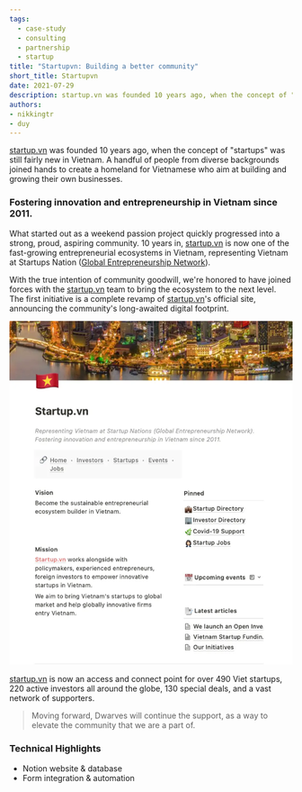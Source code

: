 ```yaml
---
tags: 
  - case-study
  - consulting
  - partnership
  - startup
title: "Startupvn: Building a better community"
short_title: Startupvn
date: 2021-07-29
description: startup.vn was founded 10 years ago, when the concept of "startups" was still fairly new in Vietnam. A handful of people from diverse backgrounds joined hands to create a homeland for Vietnamese who aim at building and growing their own businesses.
authors: 
- nikkingtr
- duy
---
```


[startup.vn](http://startup.vn/) was founded 10 years ago, when the concept of "startups" was still fairly new in Vietnam. A handful of people from diverse backgrounds joined hands to create a homeland for Vietnamese who aim at building and growing their own businesses.

### Fostering innovation and entrepreneurship in Vietnam since 2011.
What started out as a weekend passion project quickly progressed into a strong, proud, aspiring community. 10 years in, [startup.vn](http://startup.vn/) is now one of the fast-growing entrepreneurial ecosystems in Vietnam, representing Vietnam at Startups Nation ([Global Entrepreneurship Network](https://www.genglobal.org/)).

With the true intention of community goodwill, we're honored to have joined forces with the [startup.vn](http://startup.vn/) team to bring the ecosystem to the next level. The first initiative is a complete revamp of [startup.vn](http://startup.vn/)'s official site, announcing the community's long-awaited digital footprint.

![](assets/startupvn_ea2ffe136a0c7d8ccd7e9dd9c6919b62_md5.webp)

[startup.vn](http://startup.vn/) is now an access and connect point for over 490 Viet startups, 220 active investors all around the globe, 130 special deals, and a vast network of supporters.

>
> Moving forward, Dwarves will continue the support, as a way to elevate the community that we are a part of.

### Technical Highlights
- Notion website & database
- Form integration & automation
